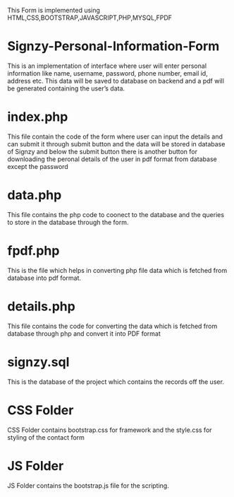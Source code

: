 This Form is implemented using HTML,CSS,BOOTSTRAP,JAVASCRIPT,PHP,MYSQL,FPDF

# Signzy-Personal-Information-Form

This is an implementation of interface where user will enter personal information like name, username, password, phone number, email id, address etc. This data will be saved to database on backend and a pdf will be generated containing the user’s data. 

# index.php

This file contain the code of the form where user can input the details and can submit it through submit button and the data will be stored in database of Signzy and below the submit button there is another button for downloading the peronal details of the user in pdf format from database except the password

# data.php

This file contains the php code to coonect to the database and the queries to store in the database through the form.

# fpdf.php

This is the file which helps in converting php file data which is fetched from database into pdf format.

# details.php

This file contains the code for converting the data which is fetched from database through php and convert it into PDF format

# signzy.sql

This is the database of the project which contains the records off the user.

# CSS Folder

CSS Folder contains bootstrap.css for framework and the style.css for styling of the contact form

# JS Folder

JS Folder contains the bootstrap.js file for the scripting.


